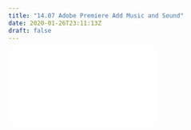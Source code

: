 ```yaml
---
title: "14.07 Adobe Premiere Add Music and Sound"
date: 2020-01-26T23:11:13Z
draft: false
---
```


![Link to included file content](../../../../video/adobe-premiere-add-music-and-sound.md)
